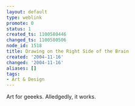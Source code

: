 ```yaml
---
layout: default
type: weblink
promote: 0
status: 1
created_ts: 1100580446
changed_ts: 1100580506
node_id: 1518
title: Drawing on the Right Side of the Brain
created: '2004-11-16'
changed: '2004-11-16'
aliases: []
tags:
- Art & Design
---
```

Art for geeeks.  Alledgedly, it works.
